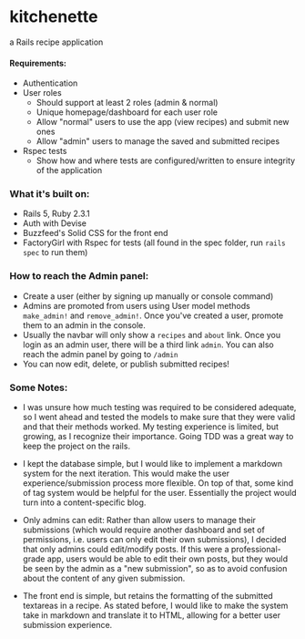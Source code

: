 # kitchenette
a Rails recipe application

#### Requirements:
  - Authentication
  - User roles
    - Should support at least 2 roles (admin & normal)
    - Unique homepage/dashboard for each user role
    - Allow "normal" users to use the app (view recipes) and submit new ones
    - Allow "admin" users to manage the saved and submitted recipes
  - Rspec tests
    - Show how and where tests are configured/written to ensure integrity of the application

### What it's built on:
  - Rails 5, Ruby 2.3.1
  - Auth with Devise
  - Buzzfeed's Solid CSS for the front end
  - FactoryGirl with Rspec for tests (all found in the spec folder, run `rails spec` to run them)

### How to reach the Admin panel:
  - Create a user (either by signing up manually or console command)
  - Admins are promoted from users using User model methods `make_admin!` and `remove_admin!`. Once you've created a user, promote them to an admin in the console.
  - Usually the navbar will only show a `recipes` and `about` link. Once you login as an admin user, there will be a third link `admin`. You can also reach the admin panel by going to `/admin`
  - You can now edit, delete, or publish submitted recipes!

### Some Notes:

- I was unsure how much testing was required to be considered adequate, so I went ahead and tested the models to make sure that they were valid and that their methods worked. My testing experience is limited, but growing, as I recognize their importance. Going TDD was a great way to keep the project on the rails.

- I kept the database simple, but I would like to implement a markdown system for the next iteration. This would make the user experience/submission process more flexible. On top of that, some kind of tag system would be helpful for the user. Essentially the project would turn into a content-specific blog.

- Only admins can edit: Rather than allow users to manage their submissions (which would require another dashboard and set of permissions, i.e. users can only edit their own submissions), I decided that only admins could edit/modify posts. If this were a professional-grade app, users would be able to edit their own posts, but they would be seen by the admin as a "new submission", so as to avoid confusion about the content of any given submission.

- The front end is simple, but retains the formatting of the submitted textareas in a recipe. As stated before, I would like to make the system take in markdown and translate it to HTML, allowing for a better user submission experience.
